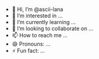 - 👋 Hi, I’m @ascii-lana
- 👀 I’m interested in ...
- 🌱 I’m currently learning ...
- 💞️ I’m looking to collaborate on ...
- 📫 How to reach me ...
- 😄 Pronouns: ...
- ⚡ Fun fact: ...

<!---
ascii-lana/ascii-lana is a ✨ special ✨ repository because its `README.md` (this file) appears on your GitHub profile.
You can click the Preview link to take a look at your changes.
--->
